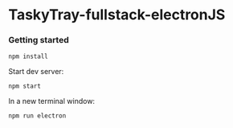 # TaskyTray-fullstack-electronJS
### Getting started

`npm install`

Start dev server:

`npm start`

In a new terminal window:

`npm run electron`
